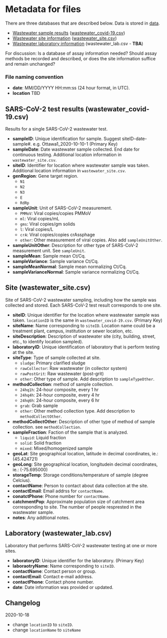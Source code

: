 # Metadata for files

There are three databases that are described below. Data is stored in [data](data). 

- [Wastewater sample results](#test_results) ([wastewater_covid-19.csv](data/wastewater_virus.csv))
- [Wastewater site information](#site) ([wastewater_site.csv](data/wastewater_site.csv)) 
- [Wastewater laboratory information](#lab) (wastewater_lab.csv - **TBA**)

For discussion: Is a database of assay information needed? Should assay methods be recorded and described, or does the site information suffice and remain unchanged?

### File naming convention
- **date**: MM/DD/YYYY HH:mm:ss  (24 hour format, in UTC).
- **location** TBD

## SARS-CoV-2 test results (wastewater_covid-19.csv) <span id="test_results"><span>

Results for a single SARS-CoV-2 wastewater test.

- **sampleID**: Unique identification for sample. Suggest siteID-date-sample#. e.g. Ottawa1_2020-10-10-1 (Primary Key)
- **sampleDate**: Date wastewater sample collected. End date for continuous testing. Additional location information in `wastewater_site.csv`.
- **siteID**: Identifier for location where wastewater sample was taken. Additional location information in `wastewater_site.csv`.
- **genRegion**: Gene target region.
  - `N1`
  - `N2`
  - `N3`
  - `E`
  - `RdRp`
- **sampleUnit**: Unit of SARS-CoV-2 measurement.
  - `PMMoV`: Viral copies/copies PMMoV
  - `ml`:    Viral copies/mL
  - `gms`:   Viral copies/gm solids
  - `l`:     Viral copies/L
  - `crA`:   Viral copies/copies crAssphage
  - `other`: Other measurement of viral copies. Also add `sampleUnitOther`.
- **sampleUnitOther**: Description for other type of SARS-CoV-2 measurement unit. See `sampleUnit`.
- **sampleMean**: Sample mean Ct/Cq.
- **sampleVariance**: Sample variance Ct/Cq.
- **sampleMeanNormal**: Sample mean normalizing Ct/Cq.
- **sampleVarianceNormal**: Sample variance normalizing Ct/Cq.

## Site (wastewater_site.csv) <span id="site"><span>

Site of SARS-CoV-2 wastewater sampling, including how the sample was collected and stored. Each SARS-CoV-2 test result corresponds to one site.

- **siteID**:	Unique identifier for the location where wastewater sample was taken. `locationID` is the same in `wastewater_covid-19.csv`. (Primary Key)
- **siteName**:	Name corresponding to `siteID`. Location name could be a treatment plant, campus, institution or sewer location, etc. 
- **siteDescription**: Description of wastewater site (city, building, street, etc., to identify location sampled).
- **laboratoryID**: Unique identification of laboratory that is perform testing at the site.
- **siteType**: Type of sample collected at site. 
  - `sludge`: Primary clarified sludge
  - `rawCollector`: Raw wastewater (in collector system)
  - `rawPostGrit`: Raw wastewater (post-grit)
  - `other`: Other type of sample. Add description to `sampleTypeOther`.
- **methodCollection**: method of sample collection.
  - `24hq1h`: 24-hour composite, every 1 hr
  - `24hq4h`: 24-hour composite, every 4 hr
  - `24hq6h`: 24-hour composite, every 6 hr
  - `grab`:   Grab sample
  - `other`:  Other method collection type. Add description to `methodCollectOther`.
- **methodCollectOther**: Description of other type of method of sample collection. see `methodCollection`.
- **sampleFraction**: Faction of the sample that is analyzed.
  - `liquid`: Liquid fraction
  - `solid`:  Solid fraction
  - `mixed`:  Mixed/homogenized sample
- **geoLat**: Site geographical location, latitude in decimal coordinates, ie.: (45.424721)
- **geoLong**: Site geographical location, longitudein decimal coordinates, ie.: (-75.695000)
- **storageTemp**: Storage conditions/temperature of sample (degree Celcius).
- **contactName**: Person to contact about data collection at the site.
- **contactEmail**: Email addrss for `contactName`.
- **conatctPhone**: Phone number for `contactName`.
- **catchmentPop**: Approximate population size of catchment area corresponding to site. The number of people resprested in the wastewater sample.
- **notes**: Any addtional notes.

## Laboratory (wastewater_lab.csv) <span id="lab"><span>

Laboratory that performs SARS-CoV-2 wastewater testing at one or more sites.

- **laboratoryID**: Unique identifier for the laboratory. (Primary Key)
- **laboraotryName**: Name corresponding to `siteID`.
- **contactName**: Contact person or group.
- **contactEmail**: Contact e-mail address.
- **contactPhone**: Contact phone number.
- **date**: Date information was provided or updated.

## Changelog

2020-10-18

- change `locationID` to `siteID`. 
- change `locationName` to `siteName`